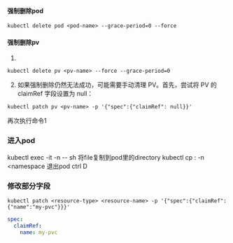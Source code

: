 


#### 强制删除pod
```shell
kubectl delete pod <pod-name> --grace-period=0 --force
```
#### 强制删除pv
1. 
```shell
kubectl delete pv <pv-name> --force --grace-period=0
```
2. 如果强制删除仍然无法成功，可能需要手动清理 PV。首先，尝试将 PV 的 claimRef 字段设置为 null：
```shell
kubectl patch pv <pv-name> -p '{"spec":{"claimRef": null}}'
```
再次执行命令1


### 进入pod
kubectl exec -it <pod name> -n <namespace> -- sh
将file复制到pod里的directory
kubectl cp <file> <pod name>:<directory path> -n <namespace
退出pod
ctrl D


### 修改部分字段
```shell
kubectl patch <resource-type> <resource-name> -p '{"spec":{"claimRef":{"name":"my-pvc"}}}'
```
```yml
spec:
  claimRef:
    name: my-pvc
```